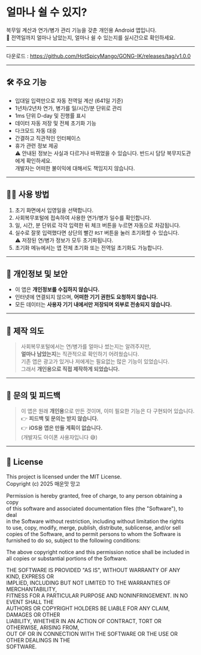 # 얼마나 쉴 수 있지?

복무일 계산과 연가/병가 관리 기능을 갖춘 개인용 Android 앱입니다.  
📱 전역일까지 얼마나 남았는지, 얼마나 쉴 수 있는지를 실시간으로 확인하세요.

---

다운로드 : https://github.com/HotSpicyMango/GONG-IK/releases/tag/v1.0.0

---

## 🛠 주요 기능

- 입대일 입력만으로 자동 전역일 계산 (641일 기준)
- 1년차/2년차 연가, 병가를 일/시간/분 단위로 관리
- 1ms 단위 D-day 및 진행률 표시
- 데이터 자동 저장 및 전체 초기화 기능
- 다크모드 자동 대응
- 간결하고 직관적인 인터페이스
- 휴가 관련 정보 제공  
  ⚠️ 안내된 정보는 사실과 다르거나 바뀌었을 수 있습니다. 반드시 담당 복무지도관에게 확인하세요.  
  개발자는 어떠한 불이익에 대해서도 책임지지 않습니다.

---

## 🧑‍🏫 사용 방법

1. 초기 화면에서 입영일을 선택합니다.
2. 사회복무포털에 접속하여 사용한 연가/병가 일수를 확인합니다.
3. 일, 시간, 분 단위로 각각 입력한 뒤 체크 버튼을 누르면 자동으로 차감됩니다.
4. 실수로 잘못 입력했다면 상단의 빨간 `RST` 버튼을 눌러 초기화할 수 있습니다.  
   ⚠️ 저장된 연/병가 정보가 모두 초기화됩니다.
5. 초기화 메뉴에서는 앱 전체 초기화 또는 전역일 초기화도 가능합니다.

---

## 🔐 개인정보 및 보안

- 이 앱은 **개인정보를 수집하지 않습니다.**
- 인터넷에 연결되지 않으며, **어떠한 기기 권한도 요청하지 않습니다.**
- 모든 데이터는 **사용자 기기 내에서만 저장되며 외부로 전송되지 않습니다.**

---

## 🧭 제작 의도

> 사회복무포털에서는 연/병가를 얼마나 썼는지는 알려주지만,  
> **얼마나 남았는지**는 직관적으로 확인하기 어려웠습니다.  
> 기존 앱은 광고가 있거나 저에게는 필요없는 많은 기능이 있었습니다.  
> 그래서 **개인용으로 직접 제작하게 되었습니다.**

---

## 🙅 문의 및 피드백

> 이 앱은 원래 **개인용**으로 만든 것이며, 이미 필요한 기능은 다 구현되어 있습니다.  
> 👉 **피드백 및 문의는 받지 않습니다.**  
> 👉 **iOS용 앱은 만들 계획이 없습니다.**  
> (개발자도 아이폰 사용자입니다 😅)

---

## 📜 License

This project is licensed under the MIT License.  
Copyright (c) 2025 매운맛 망고

Permission is hereby granted, free of charge, to any person obtaining a copy  
of this software and associated documentation files (the "Software"), to deal  
in the Software without restriction, including without limitation the rights  
to use, copy, modify, merge, publish, distribute, sublicense, and/or sell  
copies of the Software, and to permit persons to whom the Software is  
furnished to do so, subject to the following conditions:

The above copyright notice and this permission notice shall be included in  
all copies or substantial portions of the Software.

THE SOFTWARE IS PROVIDED "AS IS", WITHOUT WARRANTY OF ANY KIND, EXPRESS OR  
IMPLIED, INCLUDING BUT NOT LIMITED TO THE WARRANTIES OF MERCHANTABILITY,  
FITNESS FOR A PARTICULAR PURPOSE AND NONINFRINGEMENT. IN NO EVENT SHALL THE  
AUTHORS OR COPYRIGHT HOLDERS BE LIABLE FOR ANY CLAIM, DAMAGES OR OTHER  
LIABILITY, WHETHER IN AN ACTION OF CONTRACT, TORT OR OTHERWISE, ARISING FROM,  
OUT OF OR IN CONNECTION WITH THE SOFTWARE OR THE USE OR OTHER DEALINGS IN THE  
SOFTWARE.

